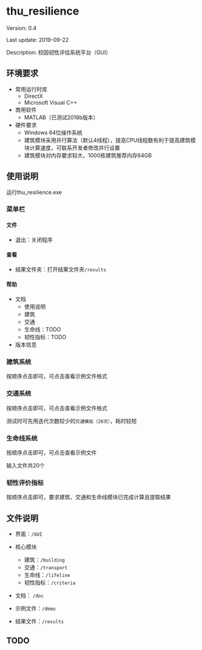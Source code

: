 # thu_resilience

Version: 0.4

Last update: 2019-09-22

Description: 校园韧性评估系统平台（GUI）

## 环境要求

- 常用运行时库
  - DirectX
  - Microsoft Visual C++
- 商用软件
  - MATLAB（已测试2018b版本）
- 硬件要求
  - Windows 64位操作系统
  - 建筑模块采用并行算法（默认4线程），提高CPU线程数有利于提高建筑模块计算速度，可联系开发者修改并行设置
  - 建筑模块对内存要求较大，1000栋建筑推荐内存64GB

## 使用说明

运行thu_resilience.exe

### 菜单栏

#### 文件

- 退出：关闭程序

#### 查看

- 结果文件夹：打开结果文件夹`/results`

#### 帮助

- 文档
  - 使用说明
  - 建筑
  - 交通
  - 生命线：TODO
  - 韧性指标：TODO
- 版本信息

### 建筑系统

按顺序点击即可，可点击查看示例文件格式

### 交通系统

按顺序点击即可，可点击查看示例文件格式

测试时可先用迭代次数较少的`交通模拟（20次）`，耗时较短

### 生命线系统

按顺序点击即可，可点击查看示例文件

输入文件共20个

### 韧性评价指标

按顺序点击即可，要求建筑、交通和生命线模块已完成计算且提取结果

## 文件说明

- 界面：`/GUI`
- 核心模块
  - 建筑：`/building`
  - 交通：`/transport`
  - 生命线：`/lifeline`
  - 韧性指标：`/criteria`
- 文档： `/doc`
- 示例文件：`/demo`

- 结果文件：`/results`

## TODO


